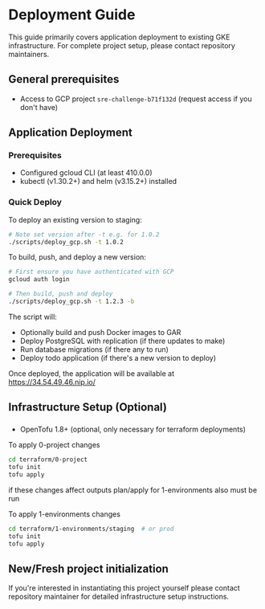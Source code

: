 # Deployment Guide

This guide primarily covers application deployment to existing GKE infrastructure. For complete project setup, please contact repository maintainers.

## General prerequisites
- Access to GCP project `sre-challenge-b71f132d` (request access if you don't have)

## Application Deployment
### Prerequisites
- Configured gcloud CLI (at least 410.0.0)
- kubectl (v1.30.2+) and helm (v3.15.2+) installed

### Quick Deploy
To deploy an existing version to staging:
```bash
# Note set version after -t e.g. for 1.0.2
./scripts/deploy_gcp.sh -t 1.0.2
```

To build, push, and deploy a new version:
```bash
# First ensure you have authenticated with GCP
gcloud auth login

# Then build, push and deploy
./scripts/deploy_gcp.sh -t 1.2.3 -b
```

The script will:
- Optionally build and push Docker images to GAR
- Deploy PostgreSQL with replication (if there updates to make)
- Run database migrations (if there any to run)
- Deploy todo application (if there's a new version to deploy)

Once deployed, the application will be available at https://34.54.49.46.nip.io/

## Infrastructure Setup (Optional)

###
- OpenTofu 1.8+ (optional, only necessary for terraform deployments)

To apply 0-project changes 
```bash
cd terraform/0-project
tofu init
tofu apply
```
if these changes affect outputs plan/apply for 1-environments also must be run

To apply 1-environments changes
```bash
cd terraform/1-environments/staging  # or prod
tofu init
tofu apply
```

## New/Fresh project initialization
If you're interested in instantiating this project yourself please contact repository maintainer for detailed infrastructure setup instructions.
